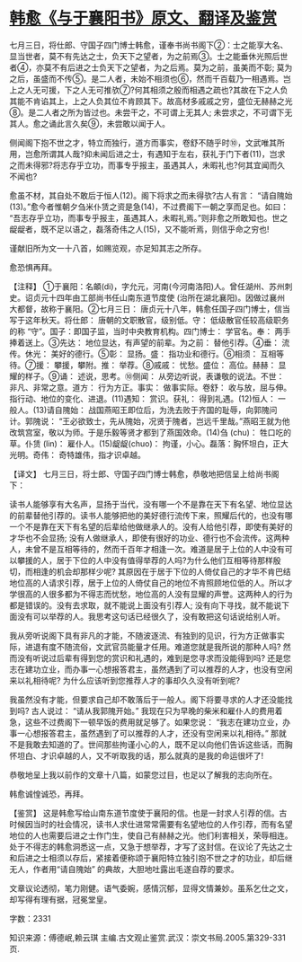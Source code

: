 # [韩愈《与于襄阳书》原文、翻译及鉴赏](https://www.vrrw.net/wx/14106.html)

七月三日，将仕郎、守国子四门博士韩愈，谨奉书尚书阁下②：士之能享大名、显当世者，莫不有先达之士，负天下之望者，为之前焉③。士之能垂休光照后世者④，亦莫不有后进之士负天下之望者，为之后焉。莫为之前，虽美而不彰; 莫为之后，虽盛而不传⑤。是二人者，未始不相须也⑥，然而千百载乃一相遇焉。岂上之人无可援，下之人无可推欤⑦?何其相须之殷而相遇之疏也?其故在下之人负其能不肯谄其上，上之人负其位不肯顾其下。故高材多戚戚之穷，盛位无赫赫之光⑧。是二人者之所为皆过也。未尝干之，不可谓上无其人; 未尝求之，不可谓下无其人。愈之诵此言久矣⑨，未尝敢以闻于人。

侧闻阁下抱不世之才，特立而独行，道方而事实，卷舒不随乎时⑩，文武唯其所用，岂愈所谓其人哉?抑未闻后进之士，有遇知于左右，获礼于门下者(11)，岂求之而未得邪?将志存乎立功，而事专乎报主，虽遇其人，未暇礼也?何其宜闻而久不闻也?

愈虽不材，其自处不敢后于恒人(12)。阁下将求之而未得欤?古人有言： “请自隗始(13)。”愈今者惟朝夕刍米仆赁之资是急(14)，不过费阁下一朝之享而足也。如曰： “吾志存乎立功，而事专乎报主，虽遇其人，未暇礼焉。”则非愈之所敢知也。世之龊龊者，既不足以语之，磊落奇伟之人(15)，又不能听焉，则信乎命之穷也!

谨献旧所为文一十八首，如赐览观，亦足知其志之所存。

愈恐惧再拜。

【注释】 ①于襄阳：名頔(di)，字允元，河南(今河南洛阳)人。曾任湖州、苏州刺史。诏贞元十四年由工部尚书任山南东道节度使 (治所在湖北襄阳)。因做过襄州大都督，故称于襄阳。②七月三日： 唐贞元十八年，韩愈任国子四门博士，信当写于这年秋天。将仕郎： 唐朝的文职散官，级别低。守： 低级散官任较高级职务的称 “守”。国子：即国子监，当时中央教育机构。四门博士： 学官名。奉： 两手捧着送上。③先达： 地位显达，有声望的前辈。为之前： 替他引荐。④垂： 流传。休光： 美好的德行。⑤彰： 显扬。盛： 指功业和德行。⑥相须： 互相等待。⑦援： 攀援，攀附。推： 举荐。⑧戚戚： 忧愁。盛位： 高位。赫赫： 显耀的样子。⑨诵： 述说，思考。⑩侧闻： 从旁边听说，表谦敬的说法。不世： 非凡、非常之意。道方： 行为方正。事实： 做事实际。卷舒： 收与放，屈与伸。指行动、地位的变化、进退。(11)遇知： 赏识。获礼： 得到礼遇。(12)恒人： 一般人。(13)请自隗始： 战国燕昭王即位后，为洗去败于齐国的耻辱，向郭隗问计。郭隗说： “王必欲致士，先从隗始，况贤于隗者，岂远千里哉。”燕昭王就为他改筑宫室，敬以为师。于是乐毅等贤才都到了燕国效命。(14)刍 (chu)： 牲口吃的草。仆赁 (lin)： 雇仆人。(15)龊龊(chuo)： 拘谨，小心。磊落：胸怀坦白，正大光明。奇伟： 奇特雄伟，指才识卓越。



【译文】 七月三日，将士郎、守国子四门博士韩愈，恭敬地把信呈上给尚书阁下：

读书人能够享有大名声，显扬于当代，没有哪一个不是靠在天下有名望、地位显达的前辈替他引荐的。读书人能够把他的美好德行流传下来，照耀后代的，也没有哪一个不是靠在天下有名望的后辈给他做继承人的。没有人给他引荐，即使有美好的才华也不会显扬; 没有人做继承人，即使有很好的功业、德行也不会流传。这两种人，未曾不是互相等待的，然而千百年才相逢一次。难道是居于上位的人中没有可以攀援的人，居于下位的人中没有值得举荐的人吗?为什么他们互相等待那样殷切，而相逢的机会却那样少呢? 其原因在于居于下位的人倚仗自己的才华不肯巴结地位高的人请求引荐，居于上位的人倚仗自己的地位不肯照顾地位低的人。所以才学很高的人很多都为不得志而忧愁，地位高的人没有显耀的声誉。这两种人的行为都是错误的。没有去求取，就不能说上面没有引荐人; 没有向下寻找，就不能说下面没有可以举荐的人。我思考这句话已经很久了，没有敢把这句话说给别人听。

我从旁听说阁下具有非凡的才能，不随波逐流、有独到的见识，行为方正做事实际，进退有度不随流俗，文武官员能量才任用。难道您就是我所说的那种人吗? 然而没有听说过后辈有得到您的赏识和礼遇的，难到是您寻求而没能得到吗? 还是您志在建功立业，而办事一心想报答君主，虽然遇到了可以推荐的人才，也没有空闲来以礼相待呢? 为什么应该听到您推荐人才的事却久久没有听到呢?

我虽然没有才能，但要求自己却不敢落后于一般人。阁下将要寻求的人才还没能找到吗? 古人说过： “请从我郭隗开始。” 我现在只为早晚的柴米和雇仆人的费用着急，这些不过费阁下一顿早饭的费用就足够了。如果您说： “我志在建功立业，办事一心想报答君主，虽然遇到了可以推荐的人才，还没有空闲来以礼相待。” 那就不是我敢去知道的了。世间那些拘谨小心的人，既不足以向他们告诉这些话，而胸怀坦白、才识卓越的人，又不听取我的话，那么就真的是我的命运很坏了!

恭敬地呈上我以前作的文章十八篇，如蒙您过目，也足以了解我的志向所在。

韩愈诚惶诚恐，再拜。

【鉴赏】 这是韩愈写给山南东道节度使于襄阳的信。也是一封求人引荐的信。古时候因当时的社会情况，读书人求仕进常常需要有名望地位的人作引荐，而有名望地位的人也需要后进之士作门生，使自己有赫赫之光。他们利害相关，荣辱相连。处于不得志的韩愈洞悉这一点，又急于想举荐，才写了这封信。在议论了先达之士和后进之士相须以存后，紧接着便称颂于襄阳特立独引抱不世之才的功业，却后继无人，作者用“请自隗始” 的典故，大胆地吐露出毛遂自荐的要求。

文章议论透彻，笔力刚健。语气委婉，感情沉郁，显得文情兼妙。虽系乞仕之文，却写得有理有据，冠冕堂皇。

字数：2331

知识来源：傅德岷,赖云琪 主编.古文观止鉴赏.武汉：崇文书局.2005.第329-331页.

